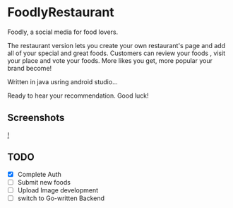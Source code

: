 # FoodlyRestaurant

Foodly, a social media for food lovers.

The restaurant version lets you create your own restaurant's page and add all of your special and great foods. Customers can review your foods , visit your place  and vote your foods. More likes you get, more popular your brand become!

Written in java usring android studio...

Ready to hear your recommendation.
Good luck!


## Screenshots

[!](screenshots/1.png)

## TODO
- [x] Complete Auth
- [ ] Submit new foods
- [ ] Upload Image development
- [ ] switch to Go-written Backend
